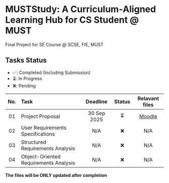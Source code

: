 # MUSTStudy: A Curriculum‑Aligned Learning Hub for CS Student @ MUST
Final Project for SE Course @ SCSE, FIE, MUST

## Tasks Status

* ✅: Completed (Including Submission)
* ⏳: In Progress
* ❌: Pending

|No.|Task|Deadline|Status|Relavant files|
|:-:|:---|:------:|:----:|:-------------:|
|01|Project Proposal|30 Sep 2025|⏳| [Moodle](https://moodle.must.edu.mo/mod/assign/view.php?id=841024)|
|02|User Requirements Specifications|N/A|❌|N/A|
|03|Structured Requirements Analysis|N/A|❌|N/A|
|04|Object-Oriented Requirements Analysis|N/A|❌|N/A|

**The files will be ONLY updated after completion**
